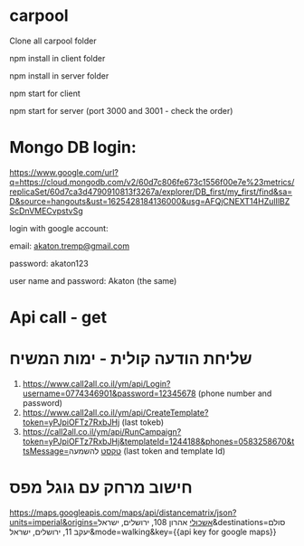 # carpool

Clone all carpool folder

npm install in client folder

npm install in server folder

npm start for client

npm start for server (port 3000 and 3001 - check the order)

# Mongo DB login:

https://www.google.com/url?q=https://cloud.mongodb.com/v2/60d7c806fe673c1556f00e7e%23metrics/replicaSet/60d7ca3d4790910813f3267a/explorer/DB_first/my_first/find&sa=D&source=hangouts&ust=1625428184136000&usg=AFQjCNEXT14HZulIlBZScDnVMECvpstvSg


login with google account:

email: akaton.tremp@gmail.com

password: akaton123

user name and password: Akaton (the same)

# Api call - get
#  שליחת הודעה קולית - ימות המשיח

1. https://www.call2all.co.il/ym/api/Login?username=0774346901&password=12345678   (phone number and password)
2. https://www.call2all.co.il/ym/api/CreateTemplate?token=yPJpiOFTz7RxbJHj   (last tokeb)
3. https://call2all.co.il/ym/api/RunCampaign?token=yPJpiOFTz7RxbJHj&templateId=1244188&phones=0583258670&ttsMessage=טקסט להשמעה   (last token and template Id)

# חישוב מרחק עם גוגל מפס

https://maps.googleapis.com/maps/api/distancematrix/json?units=imperial&origins=אשכולי אהרון 108, ירושלים, ישראל&destinations=סולם יעקב 11, ירושלים, ישראל&mode=walking&key={{api key for google maps}}

